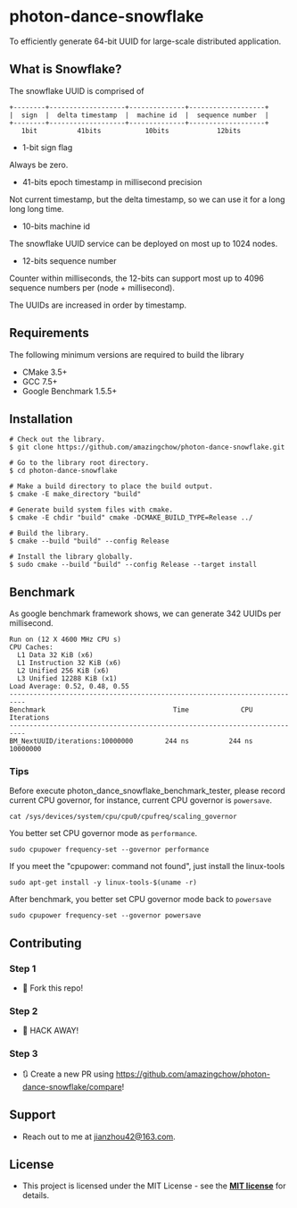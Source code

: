 # photon-dance-snowflake

To efficiently generate 64-bit UUID for large-scale distributed application.

## What is Snowflake?

The snowflake UUID is comprised of

```text
+--------+-------------------+--------------+-------------------+
|  sign  |  delta timestamp  |  machine id  |  sequence number  |
+--------+-------------------+--------------+-------------------+
   1bit          41bits           10bits            12bits
```

* 1-bit sign flag

Always be zero.

* 41-bits epoch timestamp in millisecond precision

Not current timestamp, but the delta timestamp, so we can use it for a long long long time.  

* 10-bits machine id

The snowflake UUID service can be deployed on most up to 1024 nodes.

* 12-bits sequence number

Counter within milliseconds, the 12-bits can support most up to 4096 sequence numbers per (node + millisecond).

The UUIDs are increased in order by timestamp.

## Requirements

The following minimum versions are required to build the library

* CMake 3.5+
* GCC 7.5+
* Google Benchmark 1.5.5+

## Installation

```text
# Check out the library.
$ git clone https://github.com/amazingchow/photon-dance-snowflake.git

# Go to the library root directory.
$ cd photon-dance-snowflake

# Make a build directory to place the build output.
$ cmake -E make_directory "build"

# Generate build system files with cmake.
$ cmake -E chdir "build" cmake -DCMAKE_BUILD_TYPE=Release ../

# Build the library.
$ cmake --build "build" --config Release

# Install the library globally.
$ sudo cmake --build "build" --config Release --target install
```

## Benchmark

As google benchmark framework shows, we can generate 342 UUIDs per millisecond.

```text
Run on (12 X 4600 MHz CPU s)
CPU Caches:
  L1 Data 32 KiB (x6)
  L1 Instruction 32 KiB (x6)
  L2 Unified 256 KiB (x6)
  L3 Unified 12288 KiB (x1)
Load Average: 0.52, 0.48, 0.55
--------------------------------------------------------------------------
Benchmark                                Time             CPU   Iterations
--------------------------------------------------------------------------
BM_NextUUID/iterations:10000000        244 ns          244 ns     10000000
```

### Tips

Before execute photon_dance_snowflake_benchmark_tester, please record current CPU governor, for instance, current CPU governor is ``powersave``.

```
cat /sys/devices/system/cpu/cpu0/cpufreq/scaling_governor
```

You better set CPU governor mode as ``performance``.

```shell
sudo cpupower frequency-set --governor performance
```

If you meet the "cpupower: command not found", just install the linux-tools

```shell
sudo apt-get install -y linux-tools-$(uname -r)
```

After benchmark, you better set CPU governor mode back to ``powersave``

```shell
sudo cpupower frequency-set --governor powersave
```

## Contributing

### Step 1

* 🍴 Fork this repo!

### Step 2

* 🔨 HACK AWAY!

### Step 3

* 🔃 Create a new PR using https://github.com/amazingchow/photon-dance-snowflake/compare!

## Support

* Reach out to me at <jianzhou42@163.com>.

## License

* This project is licensed under the MIT License - see the **[MIT license](http://opensource.org/licenses/mit-license.php)** for details.
